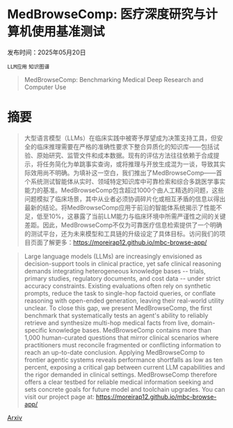 # MedBrowseComp: 医疗深度研究与计算机使用基准测试

发布时间：2025年05月20日

`LLM应用` `知识图谱`

> MedBrowseComp: Benchmarking Medical Deep Research and Computer Use

# 摘要

> 大型语言模型（LLMs）在临床实践中被寄予厚望成为决策支持工具，但安全的临床推理需要在严格的准确性要求下整合异质化的知识库——包括试验、原始研究、监管文件和成本数据。现有的评估方法往往依赖于合成提示，将任务简化为单跳事实查询，或将推理与开放生成混为一谈，导致其实际效用尚不明确。为填补这一空白，我们推出了MedBrowseComp——首个系统测试智能体从实时、领域特定知识库中可靠检索和综合多跳医学事实能力的基准。MedBrowseComp包含超过1000个由人工精选的问题，这些问题模拟了临床场景，其中从业者必须协调碎片化或相互矛盾的信息以得出最新的结论。将MedBrowseComp应用于前沿的智能体系统揭示了性能不足，低至10%，这暴露了当前LLM能力与临床环境中所需严谨性之间的关键差距。因此，MedBrowseComp不仅为可靠医疗信息检索提供了一个明确的测试平台，还为未来模型和工具链的升级设定了具体目标。访问我们的项目页面了解更多：https://moreirap12.github.io/mbc-browse-app/

> Large language models (LLMs) are increasingly envisioned as decision-support tools in clinical practice, yet safe clinical reasoning demands integrating heterogeneous knowledge bases -- trials, primary studies, regulatory documents, and cost data -- under strict accuracy constraints. Existing evaluations often rely on synthetic prompts, reduce the task to single-hop factoid queries, or conflate reasoning with open-ended generation, leaving their real-world utility unclear. To close this gap, we present MedBrowseComp, the first benchmark that systematically tests an agent's ability to reliably retrieve and synthesize multi-hop medical facts from live, domain-specific knowledge bases. MedBrowseComp contains more than 1,000 human-curated questions that mirror clinical scenarios where practitioners must reconcile fragmented or conflicting information to reach an up-to-date conclusion. Applying MedBrowseComp to frontier agentic systems reveals performance shortfalls as low as ten percent, exposing a critical gap between current LLM capabilities and the rigor demanded in clinical settings. MedBrowseComp therefore offers a clear testbed for reliable medical information seeking and sets concrete goals for future model and toolchain upgrades. You can visit our project page at: https://moreirap12.github.io/mbc-browse-app/

[Arxiv](https://arxiv.org/abs/2505.14963)
